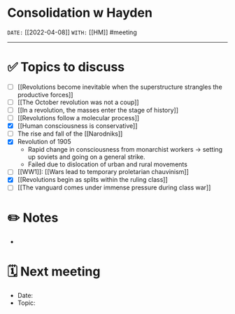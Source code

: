 # Consolidation w Hayden
`DATE:` [[2022-04-08]]
`WITH:` [[HM]]
#meeting 

---
# ✅ Topics to discuss
- [ ] [[Revolutions become inevitable when the superstructure strangles the productive forces]]
- [ ] [[The October revolution was not a coup]]
- [ ] [[In a revolution, the masses enter the stage of history]]
- [ ] [[Revolutions follow a molecular process]]
- [x] [[Human consciousness is conservative]]
- [ ] The rise and fall of the [[Narodniks]]
- [x] Revolution of 1905
	- Rapid change in consciousness from monarchist workers -> setting up soviets and going on a general strike. 
	- Failed due to dislocation of urban and rural movements
- [ ] [[WW1]]: [[Wars lead to temporary proletarian chauvinism]]
- [x] [[Revolutions begin as splits within the ruling class]]
- [ ] [[The vanguard comes under immense pressure during class war]]

# ✏️ Notes
- 

# 🗓 Next meeting
- Date: 
- Topic: 